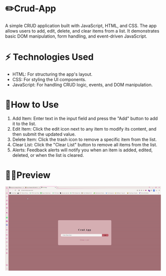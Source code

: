 # ✏️Crud-App

A simple CRUD application built with JavaScript, HTML, and CSS. The app allows users to add, edit, delete, and clear items from a list. It demonstrates basic DOM manipulation, form handling, and event-driven JavaScript.

# ⚡ Technologies Used

- HTML: For structuring the app's layout.
- CSS: For styling the UI components.
- JavaScript: For handling CRUD logic, events, and DOM manipulation.

# 🌸How to Use

1. Add Item: Enter text in the input field and press the "Add" button to add it to the list.
2. Edit Item: Click the edit icon next to any item to modify its content, and then submit the updated value.
3. Delete Item: Click the trash icon to remove a specific item from the list.
4. Clear List: Click the "Clear List" button to remove all items from the list.
5. Alerts: Feedback alerts will notify you when an item is added, edited, deleted, or when the list is cleared.

# 👀🤩Preview

![](./Crud-App-Opera2024-09-1915-51-30-ezgif.com-video-to-gif-converter.gif)
